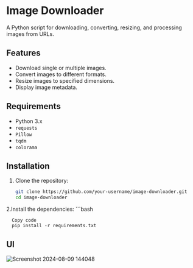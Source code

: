 # Image Downloader

A Python script for downloading, converting, resizing, and processing images from URLs.

## Features

- Download single or multiple images.
- Convert images to different formats.
- Resize images to specified dimensions.
- Display image metadata.

## Requirements

- Python 3.x
- `requests`
- `Pillow`
- `tqdm`
- `colorama`

## Installation

1. Clone the repository:
   ```bash
   git clone https://github.com/your-username/image-downloader.git
   cd image-downloader
 2.Install the dependencies:
    ```bash
    
      Copy code
      pip install -r requirements.txt

## UI 
![Screenshot 2024-08-09 144048](https://github.com/user-attachments/assets/f3a988ba-ec3b-4193-a3bb-04904c4fe440)
